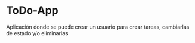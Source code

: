 # ToDo-App
Aplicación donde se puede crear un usuario para crear tareas, cambiarlas de estado y/o eliminarlas
